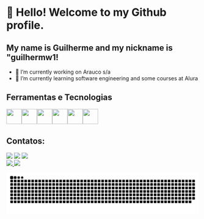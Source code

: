 # 👋 Hello! Welcome to my Github profile.
## My name is Guilherme and my nickname is "guilhermw1!
- 🔭 I’m currently working on Arauco s/a
- 🌱 I’m currently learning software engineering and some courses at Alura

## Ferramentas e Tecnologias

<img src="https://cdn.jsdelivr.net/gh/devicons/devicon@latest/icons/javascript/javascript-original.svg" width="40" height="40" /><img src="https://cdn.jsdelivr.net/gh/devicons/devicon@latest/icons/css3/css3-original-wordmark.svg" width="40" height="40"/><img src="https://cdn.jsdelivr.net/gh/devicons/devicon@latest/icons/python/python-original-wordmark.svg" width="40" height="40" /><img src="https://cdn.jsdelivr.net/gh/devicons/devicon@latest/icons/github/github-original-wordmark.svg" width="40" height="40"/><img src="https://cdn.jsdelivr.net/gh/devicons/devicon@latest/icons/git/git-original-wordmark.svg" width="40" height="40"/><img src="https://cdn.jsdelivr.net/gh/devicons/devicon@latest/icons/html5/html5-original.svg" width="40" height="40"/>


## Contatos:
</div>
<a href = "mailto:guisouzas306@gmail.com"><img loading="lazy" src="https://img.shields.io/badge/Gmail-D14836?style=for-the-badge&logo=gmail&logoColor=white" target="_blank"></a>
<a href="https://www.linkedin.com/in/guilherme-de-souza-de-mello-671574193/" target="_blank"><img loading="lazy" src="https://img.shields.io/badge/-LinkedIn-%230077B5?style=for-the-badge&logo=linkedin&logoColor=white" target="_blank"></a>  
<a href="https://www.instagram.com/guilhermw_/" target="_blank"><img loading="lazy" src="https://img.shields.io/badge/-Instagram-%23E4405F?style=for-the-badge&logo=instagram&logoColor=white" target="_blank"></a>
</div>

<div>
<a href="https://github.com/guilhermw1">
<img loading="lazy" height="180em" src="https://github-readme-stats.vercel.app/api/top-langs/?username=guilhermw1&layout=compact&langs_count=7&theme=dracula"/>
<img loading="lazy" height="180em" src="https://github-readme-stats.vercel.app/api?username=guilhermw1&show_icons=true&theme=dracula&include_all_commits=true&count_private=true"/>
</div>





![Snake animation](https://github.com/guilhermw1/guilhermw1/blob/output/github-contribution-grid-snake.svg)

